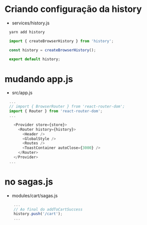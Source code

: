 # Criando configuração da history
- services/history.js
```sh
  yarn add history
```
```js
  import { createBrowserHistory } from 'history';

  const history = createBrowserHistory();

  export default history;
```

# mudando app.js
- src/app.js
```js
  ...
  // import { BrowserRouter } from 'react-router-dom';
  import { Router } from 'react-router-dom';
  ...

    <Provider store={store}>
      <Router history={history}>
        <Header />
        <GlobalStyle />
        <Routes />
        <ToastContainer autoClose={3000} />
      </Router>
    </Provider>
  ...
```
# no sagas.js
- modules/cart/sagas.js
```js
    ...
    // Ao final do addToCartSuccess
    history.push('/cart');
    ...
```